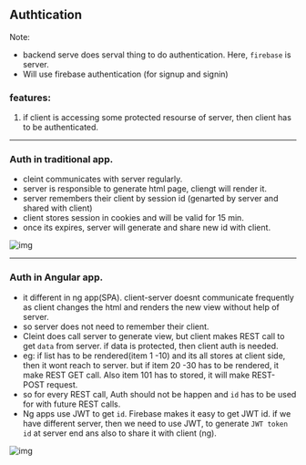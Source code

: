 ## Authtication

Note:
- backend serve does serval thing to do authentication. Here, `firebase` is server.
- Will use firebase authentication (for signup and signin)

### features:
1. if client is accessing some protected resourse of server, then client has to be authenticated.
***

### Auth in traditional app.
- cleint communicates with server regularly.
- server is responsible to generate html page, cliengt will render it.
- server remembers their client by session id (genarted by server and shared with client)
- client stores session in cookies and will be valid for 15 min.
- once its expires, server will generate and share new id with client.

![img](https://github.com/lekhrajdinkar/NG6/blob/master/notes/assets/auth/01.JPG)

***

### Auth in Angular app.
- it different in ng app(SPA). client-server doesnt communicate frequently as client changes the html and renders the new view without help of server.
- so server does not need to remember their client.
- Cleint does call server to generate view, but client makes REST call to get `data` from server. if data is protected, then client auth is needed.
- eg: if list has to be rendered(item 1 -10) and its all stores at client side, then it wont reach to server. but if item 20 -30 has to be rendered, it make REST GET call. Also item 101 has to stored, it will make REST-POST request.
- so for every REST call, Auth should not be happen and `id` has to be used for with future REST calls.
- Ng apps use JWT to get `id`. Firebase makes it easy to get JWT id. if we have different server, then we need to use JWT, to generate `JWT token id` at server end ans also to share it with client (ng).

![img](https://github.com/lekhrajdinkar/NG6/blob/master/notes/assets/auth/02.JPG)




